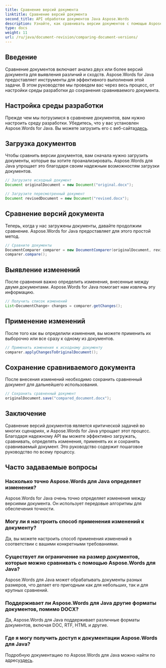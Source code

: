 ```yaml
---
title: Сравнение версий документа
linktitle: Сравнение версий документа
second_title: API обработки документов Java Aspose.Words
description: Узнайте, как сравнивать версии документов с помощью Aspose.Words для Java. Пошаговое руководство для эффективного управления версиями.
type: docs
weight: 11
url: /ru/java/document-revision/comparing-document-versions/
---
```


## Введение

Сравнение документов включает анализ двух или более версий документа для выявления различий и сходств. Aspose.Words for Java предоставляет инструменты для эффективного выполнения этой задачи. В этом руководстве мы проведем вас через весь процесс, от настройки среды разработки до сохранения сравниваемого документа.

## Настройка среды разработки

Прежде чем мы погрузимся в сравнение документов, вам нужно настроить среду разработки. Убедитесь, что у вас установлен Aspose.Words for Java. Вы можете загрузить его с веб-сайта[здесь](https://releases.aspose.com/words/java/).

## Загрузка документов

Чтобы сравнить версии документов, вам сначала нужно загрузить документы, которые вы хотите проанализировать. Aspose.Words для Java упрощает это благодаря своим надежным возможностям загрузки документов.

```java
// Загрузите исходный документ
Document originalDocument = new Document("original.docx");

// Загрузите пересмотренный документ
Document revisedDocument = new Document("revised.docx");
```

## Сравнение версий документа

Теперь, когда у нас загружены документы, давайте продолжим сравнение. Aspose.Words for Java предоставляет для этого простой метод.

```java
// Сравните документы
DocumentComparer comparer = new DocumentComparer(originalDocument, revisedDocument);
comparer.compare();
```

## Выявление изменений

После сравнения важно определить изменения, внесенные между двумя документами. Aspose.Words for Java помогает нам извлечь эту информацию.

```java
// Получить список изменений
List<DocumentChange> changes = comparer.getChanges();
```

## Применение изменений

После того как вы определили изменения, вы можете применить их выборочно или все сразу к одному из документов.

```java
// Применить изменения к исходному документу
comparer.applyChangesToOriginalDocument();
```

## Сохранение сравниваемого документа

После внесения изменений необходимо сохранить сравненный документ для дальнейшего использования.

```java
// Сохранить сравненный документ
originalDocument.save("compared_document.docx");
```

## Заключение

Сравнение версий документов является критической задачей во многих сценариях, и Aspose.Words for Java упрощает этот процесс. Благодаря надежному API вы можете эффективно загружать, сравнивать, определять изменения, применять их и сохранять сравниваемый документ. Это руководство содержит пошаговое руководство по всему процессу.

## Часто задаваемые вопросы

### Насколько точно Aspose.Words для Java определяет изменения?

Aspose.Words for Java очень точно определяет изменения между версиями документа. Он использует передовые алгоритмы для обеспечения точности.

### Могу ли я настроить способ применения изменений к документу?

Да, вы можете настроить способ применения изменений в соответствии с вашими конкретными требованиями.

### Существует ли ограничение на размер документов, которые можно сравнивать с помощью Aspose.Words для Java?

Aspose.Words для Java может обрабатывать документы разных размеров, что делает его пригодным как для небольших, так и для крупных сравнений.

### Поддерживает ли Aspose.Words для Java другие форматы документов, помимо DOCX?

Да, Aspose.Words для Java поддерживает различные форматы документов, включая DOC, RTF, HTML и другие.

### Где я могу получить доступ к документации Aspose.Words для Java?

 Подробную документацию по Aspose.Words для Java можно найти по адресу[здесь](https://reference.aspose.com/words/java/).